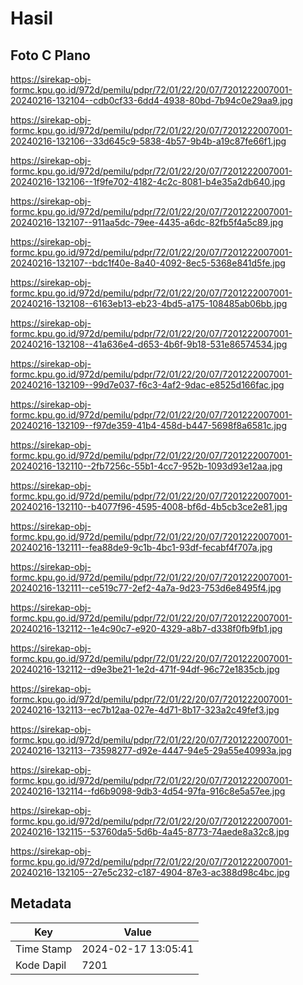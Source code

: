 # Hasil

## Foto C Plano

https://sirekap-obj-formc.kpu.go.id/972d/pemilu/pdpr/72/01/22/20/07/7201222007001-20240216-132104--cdb0cf33-6dd4-4938-80bd-7b94c0e29aa9.jpg

https://sirekap-obj-formc.kpu.go.id/972d/pemilu/pdpr/72/01/22/20/07/7201222007001-20240216-132106--33d645c9-5838-4b57-9b4b-a19c87fe66f1.jpg

https://sirekap-obj-formc.kpu.go.id/972d/pemilu/pdpr/72/01/22/20/07/7201222007001-20240216-132106--1f9fe702-4182-4c2c-8081-b4e35a2db640.jpg

https://sirekap-obj-formc.kpu.go.id/972d/pemilu/pdpr/72/01/22/20/07/7201222007001-20240216-132107--911aa5dc-79ee-4435-a6dc-82fb5f4a5c89.jpg

https://sirekap-obj-formc.kpu.go.id/972d/pemilu/pdpr/72/01/22/20/07/7201222007001-20240216-132107--bdc1f40e-8a40-4092-8ec5-5368e841d5fe.jpg

https://sirekap-obj-formc.kpu.go.id/972d/pemilu/pdpr/72/01/22/20/07/7201222007001-20240216-132108--6163eb13-eb23-4bd5-a175-108485ab06bb.jpg

https://sirekap-obj-formc.kpu.go.id/972d/pemilu/pdpr/72/01/22/20/07/7201222007001-20240216-132108--41a636e4-d653-4b6f-9b18-531e86574534.jpg

https://sirekap-obj-formc.kpu.go.id/972d/pemilu/pdpr/72/01/22/20/07/7201222007001-20240216-132109--99d7e037-f6c3-4af2-9dac-e8525d166fac.jpg

https://sirekap-obj-formc.kpu.go.id/972d/pemilu/pdpr/72/01/22/20/07/7201222007001-20240216-132109--f97de359-41b4-458d-b447-5698f8a6581c.jpg

https://sirekap-obj-formc.kpu.go.id/972d/pemilu/pdpr/72/01/22/20/07/7201222007001-20240216-132110--2fb7256c-55b1-4cc7-952b-1093d93e12aa.jpg

https://sirekap-obj-formc.kpu.go.id/972d/pemilu/pdpr/72/01/22/20/07/7201222007001-20240216-132110--b4077f96-4595-4008-bf6d-4b5cb3ce2e81.jpg

https://sirekap-obj-formc.kpu.go.id/972d/pemilu/pdpr/72/01/22/20/07/7201222007001-20240216-132111--fea88de9-9c1b-4bc1-93df-fecabf4f707a.jpg

https://sirekap-obj-formc.kpu.go.id/972d/pemilu/pdpr/72/01/22/20/07/7201222007001-20240216-132111--ce519c77-2ef2-4a7a-9d23-753d6e8495f4.jpg

https://sirekap-obj-formc.kpu.go.id/972d/pemilu/pdpr/72/01/22/20/07/7201222007001-20240216-132112--1e4c90c7-e920-4329-a8b7-d338f0fb9fb1.jpg

https://sirekap-obj-formc.kpu.go.id/972d/pemilu/pdpr/72/01/22/20/07/7201222007001-20240216-132112--d9e3be21-1e2d-471f-94df-96c72e1835cb.jpg

https://sirekap-obj-formc.kpu.go.id/972d/pemilu/pdpr/72/01/22/20/07/7201222007001-20240216-132113--ec7b12aa-027e-4d71-8b17-323a2c49fef3.jpg

https://sirekap-obj-formc.kpu.go.id/972d/pemilu/pdpr/72/01/22/20/07/7201222007001-20240216-132113--73598277-d92e-4447-94e5-29a55e40993a.jpg

https://sirekap-obj-formc.kpu.go.id/972d/pemilu/pdpr/72/01/22/20/07/7201222007001-20240216-132114--fd6b9098-9db3-4d54-97fa-916c8e5a57ee.jpg

https://sirekap-obj-formc.kpu.go.id/972d/pemilu/pdpr/72/01/22/20/07/7201222007001-20240216-132115--53760da5-5d6b-4a45-8773-74aede8a32c8.jpg

https://sirekap-obj-formc.kpu.go.id/972d/pemilu/pdpr/72/01/22/20/07/7201222007001-20240216-132105--27e5c232-c187-4904-87e3-ac388d98c4bc.jpg


## Metadata

| Key        | Value               |
| ---------- | ------------------- |
| Time Stamp | 2024-02-17 13:05:41 |
| Kode Dapil | 7201                |



